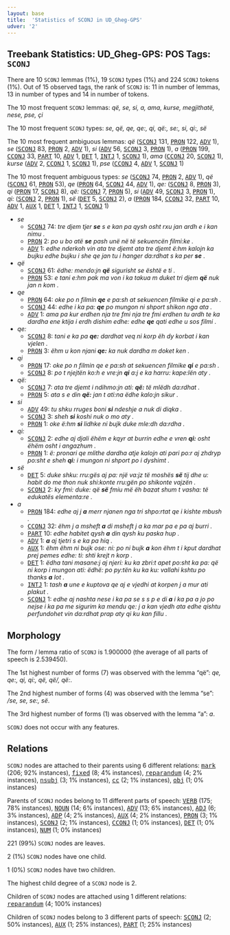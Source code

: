 ```yaml
---
layout: base
title:  'Statistics of SCONJ in UD_Gheg-GPS'
udver: '2'
---
```


## Treebank Statistics: UD_Gheg-GPS: POS Tags: `SCONJ`

There are 10 `SCONJ` lemmas (1%), 19 `SCONJ` types (1%) and 224 `SCONJ` tokens (1%).
Out of 15 observed tags, the rank of `SCONJ` is: 11 in number of lemmas, 13 in number of types and 14 in number of tokens.

The 10 most frequent `SCONJ` lemmas: <em>që, se, si, a, ama, kurse, megjithatë, nese, pse, çi</em>

The 10 most frequent `SCONJ` types:  <em>se, që, qe, qe:, qi, që:, se:, si, qi:, së</em>

The 10 most frequent ambiguous lemmas: <em>që</em> (<tt><a href="aln_gps-pos-SCONJ.html">SCONJ</a></tt> 131, <tt><a href="aln_gps-pos-PRON.html">PRON</a></tt> 122, <tt><a href="aln_gps-pos-ADV.html">ADV</a></tt> 1), <em>se</em> (<tt><a href="aln_gps-pos-SCONJ.html">SCONJ</a></tt> 83, <tt><a href="aln_gps-pos-PRON.html">PRON</a></tt> 2, <tt><a href="aln_gps-pos-ADV.html">ADV</a></tt> 1), <em>si</em> (<tt><a href="aln_gps-pos-ADV.html">ADV</a></tt> 56, <tt><a href="aln_gps-pos-SCONJ.html">SCONJ</a></tt> 3, <tt><a href="aln_gps-pos-PRON.html">PRON</a></tt> 1), <em>a</em> (<tt><a href="aln_gps-pos-PRON.html">PRON</a></tt> 199, <tt><a href="aln_gps-pos-CCONJ.html">CCONJ</a></tt> 33, <tt><a href="aln_gps-pos-PART.html">PART</a></tt> 10, <tt><a href="aln_gps-pos-ADV.html">ADV</a></tt> 1, <tt><a href="aln_gps-pos-DET.html">DET</a></tt> 1, <tt><a href="aln_gps-pos-INTJ.html">INTJ</a></tt> 1, <tt><a href="aln_gps-pos-SCONJ.html">SCONJ</a></tt> 1), <em>ama</em> (<tt><a href="aln_gps-pos-CCONJ.html">CCONJ</a></tt> 20, <tt><a href="aln_gps-pos-SCONJ.html">SCONJ</a></tt> 1), <em>kurse</em> (<tt><a href="aln_gps-pos-ADV.html">ADV</a></tt> 2, <tt><a href="aln_gps-pos-CCONJ.html">CCONJ</a></tt> 1, <tt><a href="aln_gps-pos-SCONJ.html">SCONJ</a></tt> 1), <em>pse</em> (<tt><a href="aln_gps-pos-CCONJ.html">CCONJ</a></tt> 4, <tt><a href="aln_gps-pos-ADV.html">ADV</a></tt> 1, <tt><a href="aln_gps-pos-SCONJ.html">SCONJ</a></tt> 1)

The 10 most frequent ambiguous types:  <em>se</em> (<tt><a href="aln_gps-pos-SCONJ.html">SCONJ</a></tt> 74, <tt><a href="aln_gps-pos-PRON.html">PRON</a></tt> 2, <tt><a href="aln_gps-pos-ADV.html">ADV</a></tt> 1), <em>që</em> (<tt><a href="aln_gps-pos-SCONJ.html">SCONJ</a></tt> 61, <tt><a href="aln_gps-pos-PRON.html">PRON</a></tt> 53), <em>qe</em> (<tt><a href="aln_gps-pos-PRON.html">PRON</a></tt> 64, <tt><a href="aln_gps-pos-SCONJ.html">SCONJ</a></tt> 44, <tt><a href="aln_gps-pos-ADV.html">ADV</a></tt> 1), <em>qe:</em> (<tt><a href="aln_gps-pos-SCONJ.html">SCONJ</a></tt> 8, <tt><a href="aln_gps-pos-PRON.html">PRON</a></tt> 3), <em>qi</em> (<tt><a href="aln_gps-pos-PRON.html">PRON</a></tt> 17, <tt><a href="aln_gps-pos-SCONJ.html">SCONJ</a></tt> 8), <em>që:</em> (<tt><a href="aln_gps-pos-SCONJ.html">SCONJ</a></tt> 7, <tt><a href="aln_gps-pos-PRON.html">PRON</a></tt> 5), <em>si</em> (<tt><a href="aln_gps-pos-ADV.html">ADV</a></tt> 49, <tt><a href="aln_gps-pos-SCONJ.html">SCONJ</a></tt> 3, <tt><a href="aln_gps-pos-PRON.html">PRON</a></tt> 1), <em>qi:</em> (<tt><a href="aln_gps-pos-SCONJ.html">SCONJ</a></tt> 2, <tt><a href="aln_gps-pos-PRON.html">PRON</a></tt> 1), <em>së</em> (<tt><a href="aln_gps-pos-DET.html">DET</a></tt> 5, <tt><a href="aln_gps-pos-SCONJ.html">SCONJ</a></tt> 2), <em>a</em> (<tt><a href="aln_gps-pos-PRON.html">PRON</a></tt> 184, <tt><a href="aln_gps-pos-CCONJ.html">CCONJ</a></tt> 32, <tt><a href="aln_gps-pos-PART.html">PART</a></tt> 10, <tt><a href="aln_gps-pos-ADV.html">ADV</a></tt> 1, <tt><a href="aln_gps-pos-AUX.html">AUX</a></tt> 1, <tt><a href="aln_gps-pos-DET.html">DET</a></tt> 1, <tt><a href="aln_gps-pos-INTJ.html">INTJ</a></tt> 1, <tt><a href="aln_gps-pos-SCONJ.html">SCONJ</a></tt> 1)


* <em>se</em>
  * <tt><a href="aln_gps-pos-SCONJ.html">SCONJ</a></tt> 74: <em>tre djem tjer <b>se</b> s e kan pa qysh osht rxu jan ardh e i kan nimu .</em>
  * <tt><a href="aln_gps-pos-PRON.html">PRON</a></tt> 2: <em>po u bo atë <b>se</b> pash unë në të sekuencën filmi:ke .</em>
  * <tt><a href="aln_gps-pos-ADV.html">ADV</a></tt> 1: <em>edhe nderkoh vin ata tre djemt ata tre djemt ë:hm kalojn ka bujku edhe bujku i she qe jan tu i hanger da:rdhat s ka per <b>se</b> .</em>
* <em>që</em>
  * <tt><a href="aln_gps-pos-SCONJ.html">SCONJ</a></tt> 61: <em>ëdhe: mendo:jn <b>që</b> sigurisht se është e ti .</em>
  * <tt><a href="aln_gps-pos-PRON.html">PRON</a></tt> 53: <em>e tani e:hm pak ma von i ka takua m duket tri djem <b>që</b> nuk jan n kom .</em>
* <em>qe</em>
  * <tt><a href="aln_gps-pos-PRON.html">PRON</a></tt> 64: <em>oke po n filmin <b>qe</b> e pa:sh at sekuencen filmike qi e pa:sh .</em>
  * <tt><a href="aln_gps-pos-SCONJ.html">SCONJ</a></tt> 44: <em>edhe i ka pa: <b>qe</b> po mungon ni shport shikon nga ata .</em>
  * <tt><a href="aln_gps-pos-ADV.html">ADV</a></tt> 1: <em>ama pa kur erdhen nja tre fmi nja tre fmi erdhen tu ardh te ka dardha ene ktija i erdh dishim edhe: edhe <b>qe</b> qati edhe u sos filmi .</em>
* <em>qe:</em>
  * <tt><a href="aln_gps-pos-SCONJ.html">SCONJ</a></tt> 8: <em>tani e ka pa <b>qe:</b> dardhat veq ni korp ëh dy korbat i kan vjelen .</em>
  * <tt><a href="aln_gps-pos-PRON.html">PRON</a></tt> 3: <em>ëhm u kon njani <b>qe:</b> ka nuk dardha m doket ken .</em>
* <em>qi</em>
  * <tt><a href="aln_gps-pos-PRON.html">PRON</a></tt> 17: <em>oke po n filmin qe e pa:sh at sekuencen filmike <b>qi</b> e pa:sh .</em>
  * <tt><a href="aln_gps-pos-SCONJ.html">SCONJ</a></tt> 8: <em>po t njejtën ko:h e vre:jn <b>qi</b> a:j e ka harru: kape:lën aty .</em>
* <em>që:</em>
  * <tt><a href="aln_gps-pos-SCONJ.html">SCONJ</a></tt> 7: <em>ata tre djemt i ndihmo:jn ati: <b>që:</b> të mlëdh da:rdhat .</em>
  * <tt><a href="aln_gps-pos-PRON.html">PRON</a></tt> 5: <em>ata s e din <b>që:</b> jan t ati:na ëdhe kalo:jn sikur .</em>
* <em>si</em>
  * <tt><a href="aln_gps-pos-ADV.html">ADV</a></tt> 49: <em>tu shku rruges boni <b>si</b> ndeshje a nuk di diqka .</em>
  * <tt><a href="aln_gps-pos-SCONJ.html">SCONJ</a></tt> 3: <em>sheh <b>si</b> koshi nuk o mo aty .</em>
  * <tt><a href="aln_gps-pos-PRON.html">PRON</a></tt> 1: <em>oke ë:hm <b>si</b> lidhke ni bujk duke mle:dh da:rdha .</em>
* <em>qi:</em>
  * <tt><a href="aln_gps-pos-SCONJ.html">SCONJ</a></tt> 2: <em>edhe aj djali ëhëm e kqyr at burrin edhe e vren <b>qi:</b> osht ëhëm osht i angazhum .</em>
  * <tt><a href="aln_gps-pos-PRON.html">PRON</a></tt> 1: <em>ë: pronari qe mlithe dardha atje kalojn ati pari po:r aj zhdryp po:sht e sheh <b>qi:</b> i mungon ni shport po i dyshimt .</em>
* <em>së</em>
  * <tt><a href="aln_gps-pos-DET.html">DET</a></tt> 5: <em>duke shku: rru:gës aj pa: një va:jz të moshës <b>së</b> tij dhe u: habit do me thon nuk shi:konte rru:gën po shikonte vajzën .</em>
  * <tt><a href="aln_gps-pos-SCONJ.html">SCONJ</a></tt> 2: <em>ky fmi: duke: që <b>së</b> fmiu më ëh bazat shum t vasha: të edukatës elementa:re .</em>
* <em>a</em>
  * <tt><a href="aln_gps-pos-PRON.html">PRON</a></tt> 184: <em>edhe aj j <b>a</b> merr njanen nga tri shpo:rtat qe i kishte mbush .</em>
  * <tt><a href="aln_gps-pos-CCONJ.html">CCONJ</a></tt> 32: <em>ëhm j a msheft <b>a</b> di msheft j a ka mar pa e pa aj burri .</em>
  * <tt><a href="aln_gps-pos-PART.html">PART</a></tt> 10: <em>edhe habitet qysh <b>a</b> din qysh ku paska hup .</em>
  * <tt><a href="aln_gps-pos-ADV.html">ADV</a></tt> 1: <em><b>a</b> aj tjetri s e ka pa hiq .</em>
  * <tt><a href="aln_gps-pos-AUX.html">AUX</a></tt> 1: <em>ëhm ëhm ni bujk ose: ni: po ni bujk <b>a</b> kon ëhm t i kput dardhat prej pemes edhe: ti: shti krejt n korp .</em>
  * <tt><a href="aln_gps-pos-DET.html">DET</a></tt> 1: <em>ëdha tani masane:j aj njeri: ku ka zbri:t apet po:sht ka pa: që ni korp i mungon ati: ëdhë: po py:tën ku ka ku: vallahi kshtu po thanks <b>a</b> lot .</em>
  * <tt><a href="aln_gps-pos-INTJ.html">INTJ</a></tt> 1: <em>tash <b>a</b> une e kuptova qe aj e vjedhi at korpen j a mur ati plakut .</em>
  * <tt><a href="aln_gps-pos-SCONJ.html">SCONJ</a></tt> 1: <em>edhe aj nashta nese i ka pa se s s p e di <b>a</b> i ka pa a jo po nejse i ka pa me sigurim ka mendu qe: j a kan vjedh ata edhe qishtu perfundohet vin da:rdhat prap aty qi ku kan fillu .</em>

## Morphology

The form / lemma ratio of `SCONJ` is 1.900000 (the average of all parts of speech is 2.539450).

The 1st highest number of forms (7) was observed with the lemma “që”: <em>qe, qe:, qi, qi:, që, që/, që:</em>.

The 2nd highest number of forms (4) was observed with the lemma “se”: <em>/se, se, se:, së</em>.

The 3rd highest number of forms (1) was observed with the lemma “a”: <em>a</em>.

`SCONJ` does not occur with any features.


## Relations

`SCONJ` nodes are attached to their parents using 6 different relations: <tt><a href="aln_gps-dep-mark.html">mark</a></tt> (206; 92% instances), <tt><a href="aln_gps-dep-fixed.html">fixed</a></tt> (8; 4% instances), <tt><a href="aln_gps-dep-reparandum.html">reparandum</a></tt> (4; 2% instances), <tt><a href="aln_gps-dep-nsubj.html">nsubj</a></tt> (3; 1% instances), <tt><a href="aln_gps-dep-cc.html">cc</a></tt> (2; 1% instances), <tt><a href="aln_gps-dep-obj.html">obj</a></tt> (1; 0% instances)

Parents of `SCONJ` nodes belong to 11 different parts of speech: <tt><a href="aln_gps-pos-VERB.html">VERB</a></tt> (175; 78% instances), <tt><a href="aln_gps-pos-NOUN.html">NOUN</a></tt> (14; 6% instances), <tt><a href="aln_gps-pos-ADV.html">ADV</a></tt> (13; 6% instances), <tt><a href="aln_gps-pos-ADJ.html">ADJ</a></tt> (6; 3% instances), <tt><a href="aln_gps-pos-ADP.html">ADP</a></tt> (4; 2% instances), <tt><a href="aln_gps-pos-AUX.html">AUX</a></tt> (4; 2% instances), <tt><a href="aln_gps-pos-PRON.html">PRON</a></tt> (3; 1% instances), <tt><a href="aln_gps-pos-SCONJ.html">SCONJ</a></tt> (2; 1% instances), <tt><a href="aln_gps-pos-CCONJ.html">CCONJ</a></tt> (1; 0% instances), <tt><a href="aln_gps-pos-DET.html">DET</a></tt> (1; 0% instances), <tt><a href="aln_gps-pos-NUM.html">NUM</a></tt> (1; 0% instances)

221 (99%) `SCONJ` nodes are leaves.

2 (1%) `SCONJ` nodes have one child.

1 (0%) `SCONJ` nodes have two children.

The highest child degree of a `SCONJ` node is 2.

Children of `SCONJ` nodes are attached using 1 different relations: <tt><a href="aln_gps-dep-reparandum.html">reparandum</a></tt> (4; 100% instances)

Children of `SCONJ` nodes belong to 3 different parts of speech: <tt><a href="aln_gps-pos-SCONJ.html">SCONJ</a></tt> (2; 50% instances), <tt><a href="aln_gps-pos-AUX.html">AUX</a></tt> (1; 25% instances), <tt><a href="aln_gps-pos-PART.html">PART</a></tt> (1; 25% instances)

